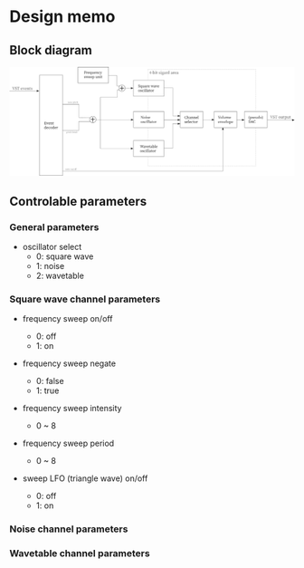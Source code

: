 # Design memo

## Block diagram

![](module-archtecture.png)

## Controlable parameters

### General parameters

- oscillator select
  - 0: square wave
  - 1: noise
  - 2: wavetable

### Square wave channel parameters

- frequency sweep on/off
  - 0: off
  - 1: on

- frequency sweep negate
  - 0: false
  - 1: true

- frequency sweep intensity
  - 0 ~ 8

- frequency sweep period
  - 0 ~ 8

- sweep LFO (triangle wave) on/off
  - 0: off
  - 1: on

### Noise channel parameters

### Wavetable channel parameters
